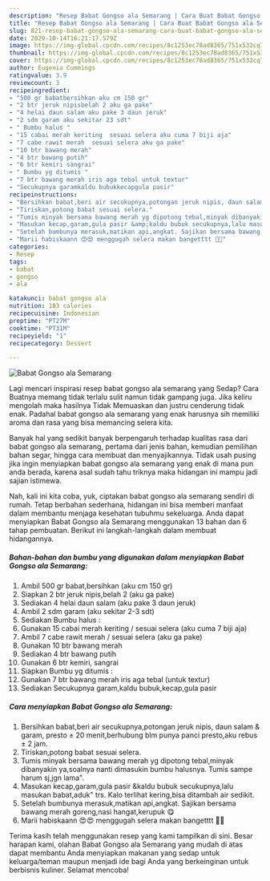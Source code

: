 ```yaml
---
description: "Resep Babat Gongso ala Semarang | Cara Buat Babat Gongso ala Semarang Yang Menggugah Selera"
title: "Resep Babat Gongso ala Semarang | Cara Buat Babat Gongso ala Semarang Yang Menggugah Selera"
slug: 821-resep-babat-gongso-ala-semarang-cara-buat-babat-gongso-ala-semarang-yang-menggugah-selera
date: 2020-10-14T16:21:17.579Z
image: https://img-global.cpcdn.com/recipes/8c1253ec78ad8365/751x532cq70/babat-gongso-ala-semarang-foto-resep-utama.jpg
thumbnail: https://img-global.cpcdn.com/recipes/8c1253ec78ad8365/751x532cq70/babat-gongso-ala-semarang-foto-resep-utama.jpg
cover: https://img-global.cpcdn.com/recipes/8c1253ec78ad8365/751x532cq70/babat-gongso-ala-semarang-foto-resep-utama.jpg
author: Eugenia Cummings
ratingvalue: 3.9
reviewcount: 3
recipeingredient:
- "500 gr babatbersihkan aku cm 150 gr"
- "2 btr jeruk nipisbelah 2 aku ga pake"
- "4 helai daun salam aku pake 3 daun jeruk"
- "2 sdm garam aku sekitar 23 sdt"
- " Bumbu halus "
- "15 cabai merah keriting  sesuai selera aku cuma 7 biji aja"
- "7 cabe rawit merah  sesuai selera aku ga pake"
- "10 btr bawang merah"
- "4 btr bawang putih"
- "6 btr kemiri sangrai"
- " Bumbu yg ditumis "
- "7 btr bawang merah iris aga tebal untuk textur"
- "Secukupnya garamkaldu bubukkecapgula pasir"
recipeinstructions:
- "Bersihkan babat,beri air secukupnya,potongan jeruk nipis, daun salam &amp; garam, presto ± 20 menit,berhubung blm punya panci presto,aku rebus ± 2 jam."
- "Tiriskan,potong babat sesuai selera."
- "Tumis minyak bersama bawang merah yg dipotong tebal,minyak dibanyakin ya,soalnya nanti dimasukin bumbu halusnya. Tumis sampe harum sj,jgn lama&#34;."
- "Masukan kecap,garam,gula pasir &amp;kaldu bubuk secukupnya,lalu masukan babat,aduk&#34; trs. Kalo terlihat kering,bisa ditambah air sedikit."
- "Setelah bumbunya merasuk,matikan api,angkat. Sajikan bersama bawang merah goreng,nasi hangat,kerupuk 😋"
- "Marii habiskaann 😍😍 menggugah selera makan bangetttt 🙊🙉"
categories:
- Resep
tags:
- babat
- gongso
- ala

katakunci: babat gongso ala 
nutrition: 183 calories
recipecuisine: Indonesian
preptime: "PT27M"
cooktime: "PT31M"
recipeyield: "1"
recipecategory: Dessert

---
```



![Babat Gongso ala Semarang](https://img-global.cpcdn.com/recipes/8c1253ec78ad8365/751x532cq70/babat-gongso-ala-semarang-foto-resep-utama.jpg)

Lagi mencari inspirasi resep babat gongso ala semarang yang Sedap? Cara Buatnya memang tidak terlalu sulit namun tidak gampang juga. Jika keliru mengolah maka hasilnya Tidak Memuaskan dan justru cenderung tidak enak. Padahal babat gongso ala semarang yang enak harusnya sih memiliki aroma dan rasa yang bisa memancing selera kita.

Banyak hal yang sedikit banyak berpengaruh terhadap kualitas rasa dari babat gongso ala semarang, pertama dari jenis bahan, kemudian pemilihan bahan segar, hingga cara membuat dan menyajikannya. Tidak usah pusing jika ingin menyiapkan babat gongso ala semarang yang enak di mana pun anda berada, karena asal sudah tahu triknya maka hidangan ini mampu jadi sajian istimewa.




Nah, kali ini kita coba, yuk, ciptakan babat gongso ala semarang sendiri di rumah. Tetap berbahan sederhana, hidangan ini bisa memberi manfaat dalam membantu menjaga kesehatan tubuhmu sekeluarga. Anda dapat menyiapkan Babat Gongso ala Semarang menggunakan 13 bahan dan 6 tahap pembuatan. Berikut ini langkah-langkah dalam membuat hidangannya.

<!--inarticleads1-->

##### Bahan-bahan dan bumbu yang digunakan dalam menyiapkan Babat Gongso ala Semarang:

1. Ambil 500 gr babat,bersihkan (aku cm 150 gr)
1. Siapkan 2 btr jeruk nipis,belah 2 (aku ga pake)
1. Sediakan 4 helai daun salam (aku pake 3 daun jeruk)
1. Ambil 2 sdm garam (aku sekitar 2-3 sdt)
1. Sediakan  Bumbu halus :
1. Gunakan 15 cabai merah keriting / sesuai selera (aku cuma 7 biji aja)
1. Ambil 7 cabe rawit merah / sesuai selera (aku ga pake)
1. Gunakan 10 btr bawang merah
1. Sediakan 4 btr bawang putih
1. Gunakan 6 btr kemiri, sangrai
1. Siapkan  Bumbu yg ditumis :
1. Gunakan 7 btr bawang merah iris aga tebal (untuk textur)
1. Sediakan Secukupnya garam,kaldu bubuk,kecap,gula pasir




<!--inarticleads2-->

##### Cara menyiapkan Babat Gongso ala Semarang:

1. Bersihkan babat,beri air secukupnya,potongan jeruk nipis, daun salam &amp; garam, presto ± 20 menit,berhubung blm punya panci presto,aku rebus ± 2 jam.
1. Tiriskan,potong babat sesuai selera.
1. Tumis minyak bersama bawang merah yg dipotong tebal,minyak dibanyakin ya,soalnya nanti dimasukin bumbu halusnya. Tumis sampe harum sj,jgn lama&#34;.
1. Masukan kecap,garam,gula pasir &amp;kaldu bubuk secukupnya,lalu masukan babat,aduk&#34; trs. Kalo terlihat kering,bisa ditambah air sedikit.
1. Setelah bumbunya merasuk,matikan api,angkat. Sajikan bersama bawang merah goreng,nasi hangat,kerupuk 😋
1. Marii habiskaann 😍😍 menggugah selera makan bangetttt 🙊🙉




Terima kasih telah menggunakan resep yang kami tampilkan di sini. Besar harapan kami, olahan Babat Gongso ala Semarang yang mudah di atas dapat membantu Anda menyiapkan makanan yang sedap untuk keluarga/teman maupun menjadi ide bagi Anda yang berkeinginan untuk berbisnis kuliner. Selamat mencoba!
